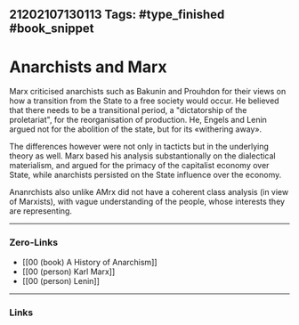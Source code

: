 21202107130113
Tags: #type_finished #book_snippet  
---
# Anarchists and Marx

Marx criticised anarchists such as Bakunin and Prouhdon for their views on how a transition from the State to a free society would occur. He believed that there needs to be a transitional period, a "dictatorship of the proletariat", for the reorganisation of production. He, Engels and Lenin argued not for the abolition of the state, but for its «withering away». 

The differences however were not only in tacticts but in the underlying theory as well. Marx based his analysis substantionally on the dialectical materialism, and argued for the primacy of the capitalist economy over State, while anarchists persisted on the State influence over the economy. 

Ananrchists also unlike AMrx did not have a coherent class analysis (in view of Marxists), with vague understanding of the people, whose interests they are representing. 

---
### Zero-Links
- [[00 (book) A History of Anarchism]]
- [[00 (person) Karl Marx]]
- [[00 (person) Lenin]]
---
### Links